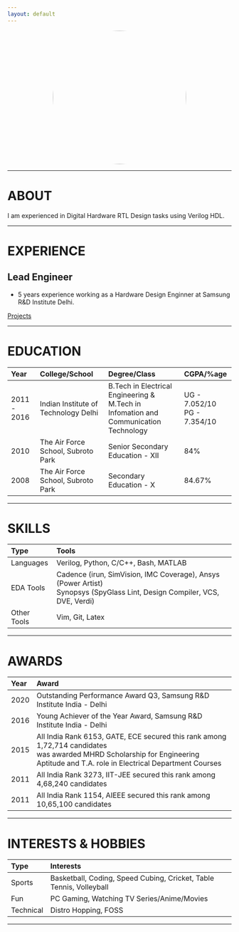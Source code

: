 ```yaml
---
layout: default
---
```


<link rel="icon" href="https://gs1293.github.io/favicon.ico?v=2"/>

<p align="center">
  <img src="https://avatars.githubusercontent.com/u/10797560" height="auto" width="300" style="border-radius:50%"><br>
</p>

---

# ABOUT

I am experienced in Digital Hardware RTL Design tasks using Verilog HDL.

---

# EXPERIENCE

## Lead Engineer
- 5 years experience working as a Hardware Design Enginner at Samsung R&D Institute Delhi.

[Projects](projects.md)

---

# EDUCATION

| Year        | College/School                       | Degree/Class                                                                            | CGPA/%age                      |
| :----       | :----                                | :----                                                                                   | :----                          |
| 2011 - 2016 | Indian Institute of Technology Delhi | B.Tech in Electrical Engineering &<br>M.Tech in Infomation and Communication Technology | UG - 7.052/10<br>PG - 7.354/10 |
| 2010        | The Air Force School, Subroto Park   | Senior Secondary Education - XII                                                        | 84%                            |
| 2008        | The Air Force School, Subroto Park   | Secondary Education - X                                                                 | 84.67%                         |

---

# SKILLS

| Type        | Tools                                                                                                                       |
| :---        | :---                                                                                                                        |
| Languages   | Verilog, Python, C/C++, Bash, MATLAB                                                                                        |
| EDA Tools   | Cadence (irun, SimVision, IMC Coverage), Ansys (Power Artist)<br>Synopsys (SpyGlass Lint, Design Compiler, VCS, DVE, Verdi) |
| Other Tools | Vim, Git, Latex                                                                                                             |

---

# AWARDS

| Year | Award                                                                    | 
| :--- | :---                                                                     |
| 2020 | Outstanding Performance Award Q3, Samsung R&D Institute India - Delhi    |
| 2016 | Young Achiever of the Year Award, Samsung R&D Institute India - Delhi    |
| 2015 | All India Rank 6153, GATE, ECE secured this rank among 1,72,714 candidates<br>was awarded MHRD Scholarship for Engineering Aptitude and T.A. role in Electrical Department Courses |
| 2011 | All India Rank 3273, IIT-JEE secured this rank among 4,68,240 candidates |
| 2011 | All India Rank 1154, AIEEE secured this rank among 10,65,100 candidates  |

---

# INTERESTS & HOBBIES

| Type      | Interests                                                           |
| :---      | :---                                                                |
| Sports    | Basketball, Coding, Speed Cubing, Cricket, Table Tennis, Volleyball |
| Fun       | PC Gaming, Watching TV Series/Anime/Movies                          |
| Technical | Distro Hopping, FOSS                                                |

---
